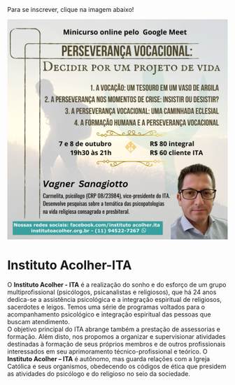 <div class="z-depth-3" style="width: fit-content; margin: 0 auto">
Para se inscrever, clique na imagem abaixo!

  [![Persevança Vocacional](/img/curso-2024-18-07.png)](https://forms.gle/sdcGPmLU7uy2H8Aw5)

</div>


# Instituto Acolher-ITA

O **Instituto Acolher - ITA** é a realização do sonho e do esforço de um grupo 
multiprofissional (psicólogos, psicanalistas e religiosos), que há 24 anos 
dedica-se a assistência psicológica e a integração espiritual de religiosos, 
sacerdotes e leigos. Temos uma série de programas voltados para o acompanhamento 
psicológico e integração espiritual das pessoas que buscam atendimento.  
O objetivo principal do ITA abrange também a prestação de assessorias e formação. 
Além disto, nos propomos a organizar e supervisionar atividades destinadas à formação 
de seus próprios membros e de outros profissionais interessados em seu
aprimoramento técnico-profissional e teórico. 
O **Instituto Acolher – ITA** é autônomo, mas guarda relações com a Igreja Católica
e seus organismos, obedecendo os códigos de ética que presidem as atividades do 
psicólogo e do religioso no seio da sociedade.
